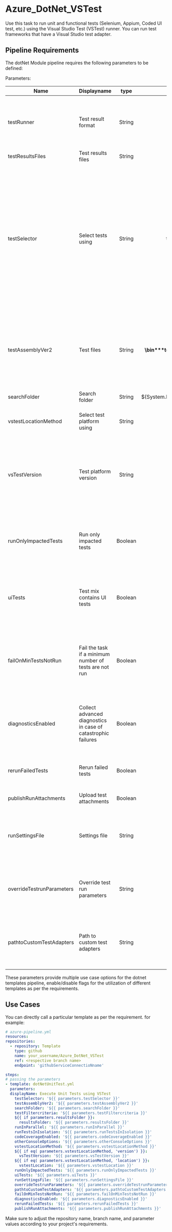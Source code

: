 # Azure_DotNet_VSTest
Use this task to run unit and functional tests (Selenium, Appium, Coded UI test, etc.) using the Visual Studio Test (VSTest) runner. You can run test frameworks that have a Visual Studio test adapter. 

## Pipeline Requirements

The dotNet Module pipeline requires the following parameters to be defined:

Parameters:

| Name  | Displayname | type | Default | Values | Opional/Required | Comments |
| ------------- | ------------- | :-------------: | :-------------: | :-------------: | :-------------: | ------------- |
| testRunner | Test result format | String | JUnit | JUnit, NUnit, VSTest, XUnit, CTest |  Required | Specifies the format of the results files you want to publish. The following formats are supported: CTest, JUnit, NUnit 2, NUnit 3, Visual Studio Test (TRX) and xUnit 2 |
| testResultsFiles | Test results files | String | '**/*.trx' |  |  Required | Specifies one or more test results files |
| testSelector | Select tests using | String | testAssemblies | testAssemblies (Test assemblies), testPlan (Test plan), testRun (Test run) | Required | Test assembly: Specifies one or more test assemblies that contain your tests. You can optionally specify a filter criteria to select only specific tests.Test plan: Runs tests from your test plan that have an automated test method associated with it. Test run: Use this option when you are setting up an environment to run tests from test plans. This option should not be used when running tests in a continuous integration/continuous deployment (CI/CD) pipeline. |
| testAssemblyVer2 | Test files | String | **\bin\**\*test.dll\n**\bin\**\*tests.dll |  | Required | Required when testSelector = testAssemblies. Runs tests from the specified files. Ordered tests and webtests can be run by specifying the .orderedtest and .webtest files respectivel |
| searchFolder | Search folder | String | $(System.DefaultWorkingDirectory) |  | Required | Specifies the folder to search for the test assemblies |
| vstestLocationMethod | Select test platform using | String | version | version, location (Specific location) | Optional | Specifies which test platform to use |
| vsTestVersion | Test platform version | String | latest | latest, 17.0 (Visual Studio 2022), 16.0 (Visual Studio 2019), 15.0 (Visual Studio 2017), 14.0 (Visual Studio 2015), toolsInstaller (Installed by Tools Installer) | Optional | Use when vstestLocationMethod = version. Specifies the version of Visual Studio Test to use. To run tests without needing Visual Studio on the agent, use the Installed by tools installer option  |
| runOnlyImpactedTests | Run only impacted tests | Boolean | false | true, false | Optional | Use when testSelector = testAssemblies. Automatically specifies and runs the tests needed to validate the code change |
| uiTests | Test mix contains UI tests | Boolean | false | true, false | Optional | To run UI tests, ensure that the agent is set to run in interactive mode with Autologon enabled. Setting up an agent to run interactively must be done before queueing the build/release |
| failOnMinTestsNotRun | Fail the task if a minimum number of tests are not run | Boolean | false | true, false | Optional | Fails the task if a minimum number of tests are not run. This may be useful if any changes to task inputs or underlying test adapter dependencies lead to only a subset of the desired tests to be found |
| diagnosticsEnabled | Collect advanced diagnostics in case of catastrophic failures | Boolean | false | true, false | Optional | Collects diagnostic data to troubleshoot catastrophic failures, such as a test crash. When this option is checked, a sequence XML file is generated and attached to the test run |
| rerunFailedTests | Rerun failed tests | Boolean | false | true, false | Optional | Reruns any failed tests until they pass or until the maximum number of attempts is reached |
| publishRunAttachments | Upload test attachments | Boolean | true | true, false | Optional | Opts in or out of publishing run level attachments |
| runSettingsFile | Settings file | String |  |  | Optional | Specifies the path to a runsettings or testsettings file to use with the tests. For Visual Studio 15.7 and higher, use runsettings for all test types |
| overrideTestrunParameters | Override test run parameters | String |  |  | Optional | Overrides the parameters defined in the TestRunParameters section of a runsettings file or the Properties section of a testsettings file |
| pathtoCustomTestAdapters | Path to custom test adapters | String |  |  | Optional | Specifies the directory path to custom test adapters. Adapters residing in the same folder as the test assemblies are automatically discovered |

These parameters provide multiple use case options for the dotnet templates pipeline, enable/disable flags for the utilization of different templates as per the requirements.


## Use Cases

You can directly call a particular template as per the requirement. for example: 

  ```yaml
  # azure-pipeline.yml
  resources:
  repositories:
    - repository: Template
      type: github
      name: your_username/Azure_DotNet_VSTest
      ref: <respective branch name>
      endpoint: 'githubServiceConnectioNname'

  steps:
  # passing the parameters
  - template: dotNetUnitTest.yml
    parameters:
    displayName: Execute Unit Tests using VSTest
      testSelector: '${{ parameters.testSelector }}'
      testAssemblyVer2: '${{ parameters.testAssemblyVer2 }}'
      searchFolder: '${{ parameters.searchFolder }}'
      testFiltercriteria: '${{ parameters.testFiltercriteria }}'
      ${{ if parameters.resultsFolder }}:
        resultsFolder: '${{ parameters.resultsFolder }}'
      runInParallel: '${{ parameters.runInParallel }}'
      runTestsInIsolation: '${{ parameters.runTestsInIsolation }}'
      codeCoverageEnabled: '${{ parameters.codeCoverageEnabled }}'
      otherConsoleOptions: '${{ parameters.otherConsoleOptions }}'
      vstestLocationMethod: '${{ parameters.vstestLocationMethod }}'
      ${{ if eq( parameters.vstestLocationMethod, 'version') }}:
        vsTestVersion: '${{ parameters.vsTestVersion }}'
      ${{ if eq( parameters.vstestLocationMethod, 'location') }}:
        vstestLocation: '${{ parameters.vstestLocation }}'        
      runOnlyImpactedTests: '${{ parameters.runOnlyImpactedTests }}'
      uiTests: '${{ parameters.uiTests }}'
      runSettingsFile: '${{ parameters.runSettingsFile }}'
      overrideTestrunParameters: '${{ parameters.overrideTestrunParameters }}'
      pathtoCustomTestAdapters: '${{ parameters.pathtoCustomTestAdapters }}'
      failOnMinTestsNotRun: '${{ parameters.failOnMinTestsNotRun }}'
      diagnosticsEnabled: '${{ parameters.diagnosticsEnabled }}'
      rerunFailedTests: '${{ parameters.rerunFailedTests }}'
      publishRunAttachments: '${{ parameters.publishRunAttachments }}'                

  ``` 
  
Make sure to adjust the repository name, branch name, and parameter values according to your project's requirements.
